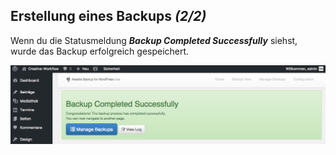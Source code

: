 ## Erstellung eines Backups *(2/2)*

Wenn du die Statusmeldung _**Backup Completed Successfully**_ siehst, wurde das Backup erfolgreich gespeichert.

![image](./assets/create_2.jpg)
